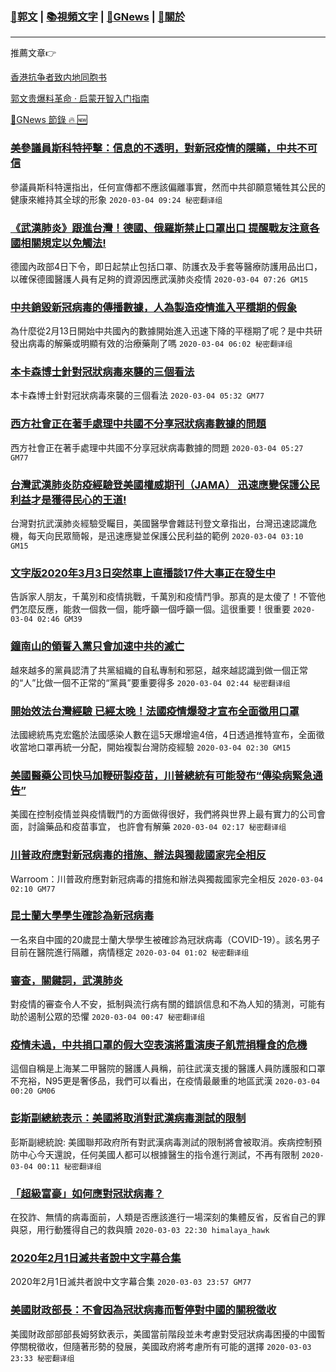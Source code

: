 ###  [:eagle:郭文](https://github.com/ourhimalayas/txt) | [:books:視頻文字](https://github.com/ourhimalayas/txt/blob/master/content/README.md) | [:newspaper:GNews](https://github.com/ourhimalayas/txt/blob/master/content/gnews/README.md) | [:pray:關於](https://github.com/ourhimalayas/home/tree/master/about)
---

推薦文章:point_right:

[香港抗争者致内地同胞书](https://github.com/ourhimalayas/news/blob/master/2019/08/a_letter_from_the_hong_kong_people.md)

[郭文贵爆料革命 · 启蒙开智入门指南](https://github.com/ourhimalayas/txt/issues/1)

[:newspaper:GNews 節錄 :fire: :new:](https://github.com/ourhimalayas/txt/blob/master/content/gnews/README.md) 



### [美參議員斯科特抨擊：信息的不透明，對新冠疫情的隱瞞，中共不可信](/content/gnews/1/README.md)

參議員斯科特還指出，任何宣傳都不應該偏離事實，然而中共卻願意犧牲其公民的健康來維持其全球的形象  `2020-03-04 09:24 秘密翻译组`

### [《武漢肺炎》跟進台灣！德國、俄羅斯禁止口罩出口 提醒戰友注意各國相關規定以免觸法!](/content/gnews/2/README.md)

德國內政部4日下令，即日起禁止包括口罩、防護衣及手套等醫療防護用品出口，以確保德國醫護人員有足夠的資源因應武漢肺炎疫情  `2020-03-04 07:26 GM15`

### [中共銷毀新冠病毒的傳播數據，人為製造疫情進入平穩期的假象](/content/gnews/3/README.md)

為什麼從2月13日開始中共國內的數據開始進入迅速下降的平穩期了呢？是中共研發出病毒的解藥或明顯有效的治療藥劑了嗎  `2020-03-04 06:02 秘密翻译组`

### [本卡森博士針對冠狀病毒來襲的三個看法](/content/gnews/4/README.md)

本卡森博士針對冠狀病毒來襲的三個看法  `2020-03-04 05:32 GM77`

### [西方社會正在著手處理中共國不分享冠狀病毒數據的問題](/content/gnews/5/README.md)

西方社會正在著手處理中共國不分享冠狀病毒數據的問題  `2020-03-04 05:27 GM77`

### [台灣武漢肺炎防疫經驗登美國權威期刊（JAMA） 迅速應變保護公民利益才是獲得民心的王道!](/content/gnews/6/README.md)

台灣對抗武漢肺炎經驗受矚目，美國醫學會雜誌刊登文章指出，台灣迅速認識危機，每天向民眾簡報，是迅速應變並保護公民利益的範例  `2020-03-04 03:10 GM15`

### [文字版2020年3月3日突然車上直播談17件大事正在發生中](/content/gnews/7/README.md)

告訴家人朋友，千萬別和疫情挑戰，千萬別和疫情鬥爭。那真的是太傻了！不管他們怎麼反應，能救一個救一個，能呼籲一個呼籲一個。這很重要！很重要  `2020-03-04 02:46 GM39`

### [鐘南山的領誓入黨只會加速中共的滅亡](/content/gnews/8/README.md)

越來越多的黨員認清了共黨組織的自私專制和邪惡，越來越認識到做一個正常的“人”比做一個不正常的“黨員”要重要得多  `2020-03-04 02:44 秘密翻译组`

### [開始效法台灣經驗 已經太晚！法國疫情爆發才宣布全面徵用口罩](/content/gnews/9/README.md)

法國總統馬克宏鑑於法國感染人數在這5天爆增逾4倍，4日透過推特宣布，全面徵收當地口罩再統一分配，開始複製台灣防疫經驗  `2020-03-04 02:30 GM15`

### [美國醫藥公司快⻢加鞭研製疫苗，川普總統有可能發布“傳染病緊急通告”](/content/gnews/10/README.md)

美國在控制疫情並與疫情戰鬥的方面做得很好，我們將與世界上最有實力的公司會面，討論藥品和疫苗事宜， 也許會有解藥  `2020-03-04 02:17 秘密翻译组`

### [川普政府應對新冠病毒的措施、辦法與獨裁國家完全相反](/content/gnews/11/README.md)

Warroom：川普政府應對新冠病毒的措施和辦法與獨裁國家完全相反  `2020-03-04 02:10 GM77`

### [昆士蘭大學學生確診為新冠病毒](/content/gnews/12/README.md)

一名來自中國的20歲昆士蘭大學學生被確診為冠狀病毒（COVID-19）。該名男子目前在醫院進行隔離，病情穩定  `2020-03-04 01:02 秘密翻译组`

### [審查，關鍵詞，武漢肺炎](/content/gnews/13/README.md)

對疫情的審查令人不安，抵制與流行病有關的錯誤信息和不為人知的猜測，可能有助於遏制公眾的恐懼  `2020-03-04 00:47 秘密翻译组`

### [疫情未過，中共捐口罩的假大空表演將重演庚子飢荒捐糧食的危機](/content/gnews/14/README.md)

這個自稱是上海某二甲醫院的醫護人員稱，前往武漢支援的醫護人員防護服和口罩不充裕，N95更是奢侈品，我們可以看出，在疫情最嚴重的地區武漢  `2020-03-04 00:20 GM06`

### [彭斯副總統表示：美國將取消對武漢病毒測試的限制](/content/gnews/15/README.md)

彭斯副總統說: 美國聯邦政府所有對武漢病毒測試的限制將會被取消。疾病控制預防中心今天還說，任何美國人都可以根據醫生的指令進行測試，不再有限制  `2020-03-04 00:11 秘密翻译组`

### [「超級富豪」如何應對冠狀病毒？](/content/gnews/16/README.md)

在狡詐、無情的病毒面前，人類是否應該進行一場深刻的集體反省，反省自己的罪與惡，用行動獲得自己的救與贖  `2020-03-03 22:30 himalaya_hawk`

### [2020年2月1日滅共者說中文字幕合集](/content/gnews/17/README.md)

2020年2月1日滅共者說中文字幕合集  `2020-03-03 23:57 GM77`

### [美國財政部長：不會因為冠狀病毒而暫停對中國的關稅徵收](/content/gnews/18/README.md)

美國財政部部部長姆努欽表示，美國當前階段並未考慮對受冠狀病毒困擾的中國暫停關稅徵收，但隨著形勢的發展，美國政府將考慮所有可能的選擇  `2020-03-03 23:33 秘密翻译组`

